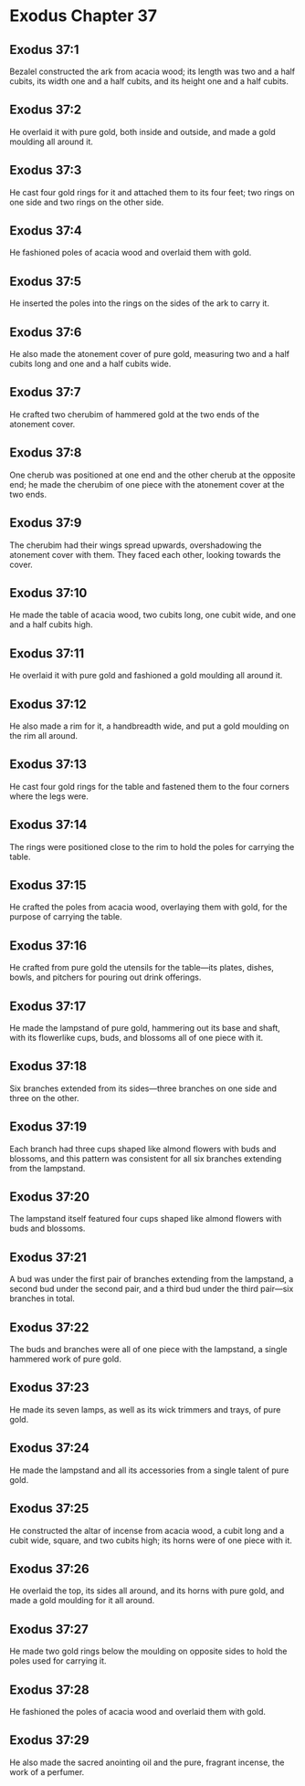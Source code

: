 # Exodus Chapter 37

## Exodus 37:1
Bezalel constructed the ark from acacia wood; its length was two and a half cubits, its width one and a half cubits, and its height one and a half cubits.

## Exodus 37:2
He overlaid it with pure gold, both inside and outside, and made a gold moulding all around it.

## Exodus 37:3
He cast four gold rings for it and attached them to its four feet; two rings on one side and two rings on the other side.

## Exodus 37:4
He fashioned poles of acacia wood and overlaid them with gold.

## Exodus 37:5
He inserted the poles into the rings on the sides of the ark to carry it.

## Exodus 37:6
He also made the atonement cover of pure gold, measuring two and a half cubits long and one and a half cubits wide.

## Exodus 37:7
He crafted two cherubim of hammered gold at the two ends of the atonement cover.

## Exodus 37:8
One cherub was positioned at one end and the other cherub at the opposite end; he made the cherubim of one piece with the atonement cover at the two ends.

## Exodus 37:9
The cherubim had their wings spread upwards, overshadowing the atonement cover with them. They faced each other, looking towards the cover.

## Exodus 37:10
He made the table of acacia wood, two cubits long, one cubit wide, and one and a half cubits high.

## Exodus 37:11
He overlaid it with pure gold and fashioned a gold moulding all around it.

## Exodus 37:12
He also made a rim for it, a handbreadth wide, and put a gold moulding on the rim all around.

## Exodus 37:13
He cast four gold rings for the table and fastened them to the four corners where the legs were.

## Exodus 37:14
The rings were positioned close to the rim to hold the poles for carrying the table.

## Exodus 37:15
He crafted the poles from acacia wood, overlaying them with gold, for the purpose of carrying the table.

## Exodus 37:16
He crafted from pure gold the utensils for the table—its plates, dishes, bowls, and pitchers for pouring out drink offerings.

## Exodus 37:17
He made the lampstand of pure gold, hammering out its base and shaft, with its flowerlike cups, buds, and blossoms all of one piece with it.

## Exodus 37:18
Six branches extended from its sides—three branches on one side and three on the other.

## Exodus 37:19
Each branch had three cups shaped like almond flowers with buds and blossoms, and this pattern was consistent for all six branches extending from the lampstand.

## Exodus 37:20
The lampstand itself featured four cups shaped like almond flowers with buds and blossoms.

## Exodus 37:21
A bud was under the first pair of branches extending from the lampstand, a second bud under the second pair, and a third bud under the third pair—six branches in total.

## Exodus 37:22
The buds and branches were all of one piece with the lampstand, a single hammered work of pure gold.

## Exodus 37:23
He made its seven lamps, as well as its wick trimmers and trays, of pure gold.

## Exodus 37:24
He made the lampstand and all its accessories from a single talent of pure gold.

## Exodus 37:25
He constructed the altar of incense from acacia wood, a cubit long and a cubit wide, square, and two cubits high; its horns were of one piece with it.

## Exodus 37:26
He overlaid the top, its sides all around, and its horns with pure gold, and made a gold moulding for it all around.

## Exodus 37:27
He made two gold rings below the moulding on opposite sides to hold the poles used for carrying it.

## Exodus 37:28
He fashioned the poles of acacia wood and overlaid them with gold.

## Exodus 37:29
He also made the sacred anointing oil and the pure, fragrant incense, the work of a perfumer.
